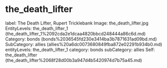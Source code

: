# the_death_lifter

label: The Death Lifter, Rupert Tricklebank
Image: the_death_lifter.jpg
EntityLevels: the_death_lifter_1 (the_death_lifter_1%2092cda2e1dcaa4820bbcd248444a86c6d.md)
Category: bonds (bonds%2036545fd230e3414ba3b7871631ad09bd.md)
SubCategory: allies (allies%20a6dc0073680849fba872e02291b934b0.md)
entityLevels: the_death_lifter_1
category: bonds
subCategory: allies
Self: the_death_lifter (the_death_lifter%2068f28d00b3a947d4b5420974d7b75a45.md)

[](Untitled%20f4c08e0c67f84910840fadd4dd47527c.md)